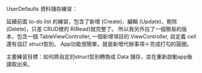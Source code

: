 UserDefaults 資料儲存練習：

延續前面 to-do list 的練習，包含了新增 (Create)、編輯 (Update)、刪除 (Delete)，只差 CRUD裡的 R(Read)就完整了。
所以我另外拉了一個簡易的版本，包含一個 TableViewController, 一個新增項目的 ViewController, 自定義 cell還有自訂 struct型別。
App功能很簡單，就是新增代辦事項＋完成打勾的圓圈。

主要練習目標：如何將自定的struct型別轉換成 Data 儲存，並在重新啟動app後讀取出來。
